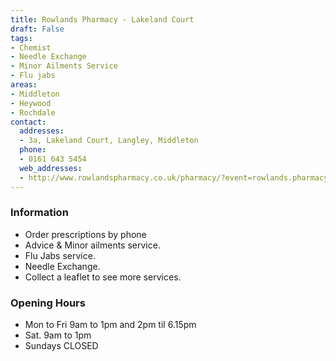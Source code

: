 ```yaml
---
title: Rowlands Pharmacy - Lakeland Court
draft: False
tags:
- Chemist
- Needle Exchange
- Minor Ailments Service
- Flu jabs
areas:
- Middleton
- Heywood
- Rochdale
contact:
  addresses:
  - 3a, Lakeland Court, Langley, Middleton
  phone:
  - 0161 643 5454
  web_addresses:
  - http://www.rowlandspharmacy.co.uk/pharmacy/?event=rowlands.pharmacyfront.pharmacy.search&postcode=Middleton
---
```


### Information
* Order prescriptions by phone   
* Advice & Minor ailments service.   
* Flu Jabs service.    
* Needle Exchange.   
* Collect a leaflet to see more services.


### Opening Hours
* Mon to Fri  9am to 1pm and 2pm til 6.15pm
* Sat. 9am to 1pm
* Sundays  CLOSED
